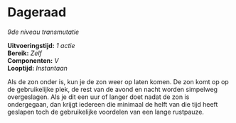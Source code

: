 # Dageraad

_9de niveau_
_transmutatie_

**Uitvoeringstijd:**
_1 actie_  
**Bereik:**
_Zelf_  
**Componenten:**
_V_  
**Looptijd:**
_Instantaan_

Als de zon onder is, kun je de zon weer op laten komen.
De zon komt op op de gebruikelijke plek, de rest van de avond en nacht worden simpelweg overgeslagen.
Als je dit een uur of langer doet nadat de zon is ondergegaan, dan krijgt iedereen die minimaal de helft van die tijd heeft geslapen toch de gebruikelijke voordelen van een lange rustpauze.
